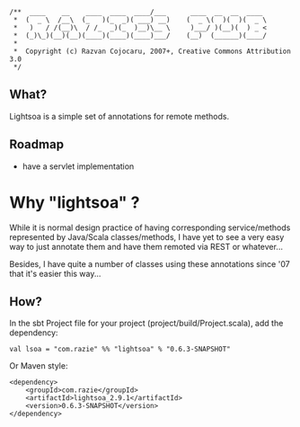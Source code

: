     /**  ____    __    ____  ____  ____/___      ____  __  __  ____
     *  (  _ \  /__\  (_   )(_  _)( ___) __)    (  _ \(  )(  )(  _ \
     *   )   / /(__)\  / /_  _)(_  )__)\__ \     )___/ )(__)(  ) _ <
     *  (_)\_)(__)(__)(____)(____)(____)___/    (__)  (______)(____/
     *                      
     *  Copyright (c) Razvan Cojocaru, 2007+, Creative Commons Attribution 3.0
     */

What?
-------

Lightsoa is a simple set of annotations for remote methods.



Roadmap
-------

 - have a servlet implementation 


Why "lightsoa" ?
===============

While it is normal design practice of having corresponding service/methods represented by Java/Scala classes/methods, I have yet to see a very easy way to just annotate them and have them remoted via REST or whatever...

Besides, I have quite a number of classes using these annotations since '07 that it's easier this way...

How?
----

In the sbt Project file for your project (project/build/Project.scala), add the dependency: 

    val lsoa = "com.razie" %% "lightsoa" % "0.6.3-SNAPSHOT"

Or Maven style:

    <dependency>
        <groupId>com.razie</groupId>
        <artifactId>lightsoa_2.9.1</artifactId>
        <version>0.6.3-SNAPSHOT</version>
    </dependency>



